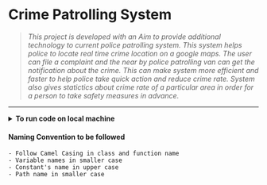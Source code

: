 # Crime Patrolling System #

> *This project is developed with an Aim to provide additional technology to current police patrolling system. This system helps police to locate real time crime location on a google maps. The user can file a complaint and the near by police patrolling van can get the notification about the crime. This can make system more efficient and faster to help police take quick action and reduce crime rate. System also gives statictics about crime rate of a particular area in order for a person to take safety measures in advance.*

- - - - 

<details>
    <summary><b>To run code on local machine</b></summary>
    <p>1. Create Virtual Environment (optional)<br>
       2. Install all the dependencies mentioned in <i><a href="https://github.com/chandbud5/Crime-Patrolling-System/blob/main/README.md">requirements.txt</a></i> <br>
       3. python manage.py runserver</p>
</details>

#### Naming Convention to be followed
    - Follow Camel Casing in class and function name
    - Variable names in smaller case
    - Constant's name in upper case
    - Path name in smaller case
####
